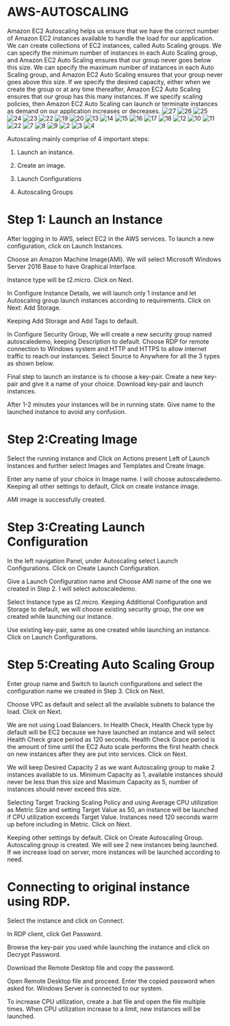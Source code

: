 # AWS-AUTOSCALING
Amazon EC2 Autoscaling helps us ensure that we have the correct number of Amazon EC2 instances available to handle the load for our application. We can create collections of EC2 instances, called Auto Scaling groups. We can specify the minimum number of instances in each Auto Scaling group, and Amazon EC2 Auto Scaling ensures that our group never goes below this size. We can specify the maximum number of instances in each Auto Scaling group, and Amazon EC2 Auto Scaling ensures that your group never goes above this size. If we specify the desired capacity, either when we create the group or at any time thereafter, Amazon EC2 Auto Scaling ensures that our group has this many instances. If we specify scaling policies, then Amazon EC2 Auto Scaling can launch or terminate instances as demand on our application increases or decreases.
![27](https://user-images.githubusercontent.com/73579847/125653629-b36a5103-2b67-4ba6-b7ec-cca640ca8a05.png)
![26](https://user-images.githubusercontent.com/73579847/125653664-23e10a6f-6340-4bba-957f-6041a03bdd77.png)
![25](https://user-images.githubusercontent.com/73579847/125653674-b33f11d5-2630-4e9c-81a8-591e1ad2c648.png)
![24](https://user-images.githubusercontent.com/73579847/125653676-ebbad91a-8301-477f-82c2-73d74a442e14.png)
![23](https://user-images.githubusercontent.com/73579847/125653678-a40d7ee2-e194-46eb-899e-ca80d85b9fb8.png)
![22](https://user-images.githubusercontent.com/73579847/125653687-f6fa84f1-ef7c-4064-accc-258d4871ae97.png)
![19](https://user-images.githubusercontent.com/73579847/125653789-e17355ae-ad2d-4994-8120-6440a09eef32.png)
![20](https://user-images.githubusercontent.com/73579847/125653796-2735b1dd-5030-47cb-951b-e4edc369fe35.png)
![13](https://user-images.githubusercontent.com/73579847/125653843-ba02bc57-0543-47ba-a2ff-9a77862685ea.png)
![14](https://user-images.githubusercontent.com/73579847/125653848-7a9f3cf0-c43b-442a-a82e-f2385a2c9d92.png)
![15](https://user-images.githubusercontent.com/73579847/125653852-0298c86a-2045-4d7f-96f7-6014d22d3b66.png)
![16](https://user-images.githubusercontent.com/73579847/125653854-41845e52-953c-4752-a52d-ecda3bc69cb9.png)
![17](https://user-images.githubusercontent.com/73579847/125653857-00c3d373-d3d1-4186-a7e5-2318ccaccbfe.png)
![18](https://user-images.githubusercontent.com/73579847/125653864-c0d61a28-4ecb-40ee-a532-c896d7cd3699.png)
![12](https://user-images.githubusercontent.com/73579847/125653839-7d4c2319-73b9-489b-8137-f9bd5d852ab4.png)
![10](https://user-images.githubusercontent.com/73579847/125653834-f2d982cb-b73e-478b-9cae-8354a18727b1.png)
![11](https://user-images.githubusercontent.com/73579847/125653836-c0aee3e4-8b52-445a-bc11-24cc5c13c9af.png)
![22](https://user-images.githubusercontent.com/73579847/125653801-177a81ff-9551-49aa-a73f-f3c4a6661c7a.png)
![7](https://user-images.githubusercontent.com/73579847/125653825-9e3500ea-b515-4022-b427-82b8e6e5c244.png)
![8](https://user-images.githubusercontent.com/73579847/125653829-633cadb1-f96d-42ec-b778-7f7fd20dde7e.png)
![9](https://user-images.githubusercontent.com/73579847/125653833-16288dc7-f593-4bb7-95e4-abe2649721fa.png)
![2](https://user-images.githubusercontent.com/73579847/125653809-247649a1-c088-4462-939f-c3a51c83f18d.png)
![3](https://user-images.githubusercontent.com/73579847/125653810-7b6ad08b-83ee-4e63-bd93-047afd56a510.png)
![4](https://user-images.githubusercontent.com/73579847/125653816-15632d1a-238c-4ff8-becc-0901c859a43c.png)


Autoscaling mainly comprise of 4 important steps:
1. Launch an instance.

2. Create an image.

3. Launch Configurations

4. Autoscaling Groups
# Step 1: Launch an Instance
After logging in to AWS, select EC2 in the AWS services. To launch a new configuration, click on Launch Instances.


Choose an Amazon Machine Image(AMI). We will select Microsoft Windows Server 2016 Base to have Graphical Interface.

Instance type will be t2.micro. Click on Next.

In Configure Instance Details, we will launch only 1 instance and let Autoscaling group launch instances according to requirements. Click on Next: Add Storage.

Keeping Add Storage and Add Tags to default.

In Configure Security Group, We will create a new security group named autoscaledemo, keeping Description to default. Choose RDP for remote connection to Windows system and HTTP and HTTPS to allow internet traffic to reach our instances. Select Source to Anywhere for all the 3 types as shown below.

Final step to launch an instance is to choose a key-pair. Create a new key-pair and give it a name of your choice. Download key-pair and launch instances.

After 1-2 minutes your instances will be in running state. Give name to the launched instance to avoid any confusion.



# Step 2:Creating Image
Select the running instance and Click on Actions present Left of Launch Instances and further select Images and Templates and Create Image.

Enter any name of your choice in Image name. I will choose autoscaledemo. Keeping all other settings to default, Click on create instance image.

AMI image is successfully created.


# Step 3:Creating Launch Configuration
In the left navigation Panel, under Autoscaling select Launch Configurations. Click on Create Launch Configuration.

Give a Launch Configuration name and Choose AMI name of the one we created in Step 2. I will select autoscaledemo.

Select Instance type as t2.micro. Keeping Additional Configuration and Storage to default, we will choose existing security group, the one we created while launching our instance.

Use existing key-pair, same as one created while launching an instance. Click on Launch Configurations.

# Step 5:Creating Auto Scaling Group
Enter group name and Switch to launch configurations and select the configuration name we created in Step 3. Click on Next.

Choose VPC as default and select all the available subnets to balance the load. Click on Next.

We are not using Load Balancers. In Health Check, Health Check type by default will be EC2 because we have launched an instance and will select Health Check grace period as 120 seconds. Health Check Grace period is the amount of time until the EC2 Auto scale performs the first health check on new instances after they are put into services. Click on Next.

We will keep Desired Capacity 2 as we want Autoscaling group to make 2 instances available to us. Minimum Capacity as 1, available instances should never be less than this size and Maximum Capacity as 5, number of instances should never exceed this size.

Selecting Target Tracking Scaling Policy and using Average CPU utilization as Metric Size and setting Target Value as 50, an instance will be launched if CPU utilization exceeds Target Value. Instances need 120 seconds warm up before including in Metric. Click on Next.

Keeping other settings by default. Click on Create Autoscaling Group.
Autoscaling group is created. We will see 2 new instances being launched. If we increase load on server, more instances will be launched according to need.


# Connecting to original instance using RDP.
Select the instance and click on Connect.

In RDP client, click Get Password.

Browse the key-pair you used while launching the instance and click on Decrypt Password.

Download the Remote Desktop file and copy the password.

Open Remote Desktop file and proceed. Enter the copied password when asked for. Windows Server is connected to our system.

To increase CPU utilization, create a .bat file and open the file multiple times. When CPU utilization increase to a limit, new instances will be launched.





